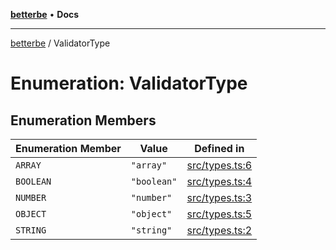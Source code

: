 [**betterbe**](../README.md) • **Docs**

---

[betterbe](../README.md) / ValidatorType

# Enumeration: ValidatorType

## Enumeration Members

| Enumeration Member | Value       | Defined in                                                                       |
| ------------------ | ----------- | -------------------------------------------------------------------------------- |
| `ARRAY`            | `"array"`   | [src/types.ts:6](https://github.com/ericvera/betterbe/blob/main/src/types.ts#L6) |
| `BOOLEAN`          | `"boolean"` | [src/types.ts:4](https://github.com/ericvera/betterbe/blob/main/src/types.ts#L4) |
| `NUMBER`           | `"number"`  | [src/types.ts:3](https://github.com/ericvera/betterbe/blob/main/src/types.ts#L3) |
| `OBJECT`           | `"object"`  | [src/types.ts:5](https://github.com/ericvera/betterbe/blob/main/src/types.ts#L5) |
| `STRING`           | `"string"`  | [src/types.ts:2](https://github.com/ericvera/betterbe/blob/main/src/types.ts#L2) |
